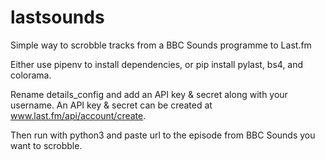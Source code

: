 # lastsounds
Simple way to scrobble tracks from a BBC Sounds programme to Last.fm

Either use pipenv to install dependencies, or pip install pylast, bs4, and colorama.

Rename details_config and add an API key & secret along with your username. An API key & secret can be created at www.last.fm/api/account/create. 

Then run with python3 and paste url to the episode from BBC Sounds you want to scrobble.
